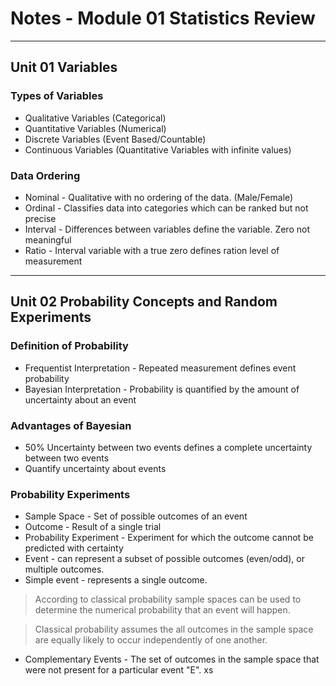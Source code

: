 # Notes - Module 01 Statistics Review
---

## Unit 01 Variables
### Types of Variables
- Qualitative Variables (Categorical)
- Quantitative Variables (Numerical)
- Discrete Variables (Event Based/Countable)
- Continuous Variables (Quantitative Variables with infinite values)

### Data Ordering
- Nominal - Qualitative with no ordering of the data. (Male/Female)
- Ordinal - Classifies data into categories which can be ranked but not precise
- Interval - Differences between variables define the variable. Zero not meaningful
- Ratio - Interval variable with a true zero defines ration level of measurement
---

## Unit 02 Probability Concepts and Random Experiments
### Definition of Probability
- Frequentist Interpretation - Repeated measurement defines event probability
- Bayesian Interpretation - Probability is quantified by the amount of uncertainty about an event

### Advantages of Bayesian
- 50% Uncertainty between two events defines a complete uncertainty between two events
- Quantify uncertainty about events

### Probability Experiments
- Sample Space - Set of possible outcomes of an event
- Outcome - Result of a single trial
- Probability Experiment - Experiment for which the outcome cannot be predicted with certainty
- Event - can represent a subset of possible outcomes (even/odd), or multiple outcomes.
- Simple event - represents a single outcome.

> According to classical probability sample spaces can be used to determine the numerical probability that an event will happen.

> Classical probability assumes the all outcomes in the sample space are equally likely to occur independently of one another.

- Complementary Events - The set of outcomes in the sample space that were not present for a particular event "E".
xs
